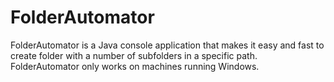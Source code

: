 # FolderAutomator
FolderAutomator is a Java console application that makes it easy and fast to create folder with a number of subfolders in a specific path.
FolderAutomator only works on machines running Windows.
